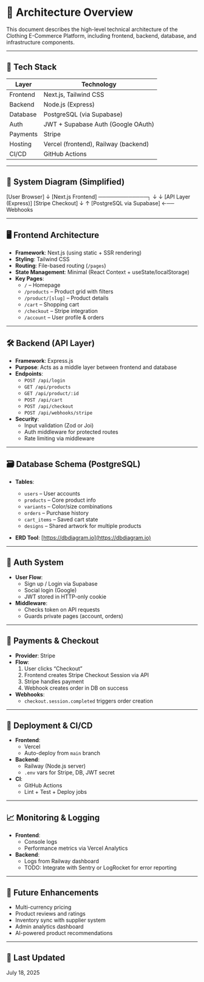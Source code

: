 # 🧱 Architecture Overview

This document describes the high-level technical architecture of the Clothing E-Commerce Platform, including frontend, backend, database, and infrastructure components.

---

## 🔧 Tech Stack

| Layer    | Technology                           |
| -------- | ------------------------------------ |
| Frontend | Next.js, Tailwind CSS                |
| Backend  | Node.js (Express)                    |
| Database | PostgreSQL (via Supabase)            |
| Auth     | JWT + Supabase Auth (Google OAuth)   |
| Payments | Stripe                               |
| Hosting  | Vercel (frontend), Railway (backend) |
| CI/CD    | GitHub Actions                       |

---

## 🔄 System Diagram (Simplified)

[User Browser]
↓
[Next.js Frontend] ─────────────┐
↓ ↓
[API Layer (Express)] [Stripe Checkout]
↓ ↑
[PostgreSQL via Supabase] ←── Webhooks

---

## 🖥️ Frontend Architecture

- **Framework**: Next.js (using static + SSR rendering)
- **Styling**: Tailwind CSS
- **Routing**: File-based routing (`/pages`)
- **State Management**: Minimal (React Context + useState/localStorage)
- **Key Pages**:
  - `/` – Homepage
  - `/products` – Product grid with filters
  - `/product/[slug]` – Product details
  - `/cart` – Shopping cart
  - `/checkout` – Stripe integration
  - `/account` – User profile & orders

---

## 🛠️ Backend (API Layer)

- **Framework**: Express.js
- **Purpose**: Acts as a middle layer between frontend and database
- **Endpoints**:
  - `POST /api/login`
  - `GET /api/products`
  - `GET /api/product/:id`
  - `POST /api/cart`
  - `POST /api/checkout`
  - `POST /api/webhooks/stripe`
- **Security**:
  - Input validation (Zod or Joi)
  - Auth middleware for protected routes
  - Rate limiting via middleware

---

## 🗃️ Database Schema (PostgreSQL)

- **Tables**:

  - `users` – User accounts
  - `products` – Core product info
  - `variants` – Color/size combinations
  - `orders` – Purchase history
  - `cart_items` – Saved cart state
  - `designs` – Shared artwork for multiple products

- **ERD Tool**: [https://dbdiagram.io](https://dbdiagram.io)

---

## 🔐 Auth System

- **User Flow**:
  - Sign up / Login via Supabase
  - Social login (Google)
  - JWT stored in HTTP-only cookie
- **Middleware**:
  - Checks token on API requests
  - Guards private pages (account, orders)

---

## 💸 Payments & Checkout

- **Provider**: Stripe
- **Flow**:
  1. User clicks “Checkout”
  2. Frontend creates Stripe Checkout Session via API
  3. Stripe handles payment
  4. Webhook creates order in DB on success
- **Webhooks**:
  - `checkout.session.completed` triggers order creation

---

## 🚀 Deployment & CI/CD

- **Frontend**:
  - Vercel
  - Auto-deploy from `main` branch
- **Backend**:
  - Railway (Node.js server)
  - `.env` vars for Stripe, DB, JWT secret
- **CI**:
  - GitHub Actions
  - Lint + Test + Deploy jobs

---

## 📈 Monitoring & Logging

- **Frontend**:
  - Console logs
  - Performance metrics via Vercel Analytics
- **Backend**:
  - Logs from Railway dashboard
  - TODO: Integrate with Sentry or LogRocket for error reporting

---

## 🔮 Future Enhancements

- Multi-currency pricing
- Product reviews and ratings
- Inventory sync with supplier system
- Admin analytics dashboard
- AI-powered product recommendations

---

## 📌 Last Updated

July 18, 2025
